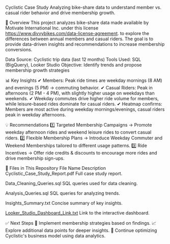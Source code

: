Cyclistic Case Study
Analyzing bike-share data to understand member vs. casual rider behavior and drive membership growth.

📌 Overview
This project analyzes bike-share data made available by Motivate International Inc. under this license https://www.divvybikes.com/data-license-agreement. to explore the differences between annual members and casual riders. The goal is to provide data-driven insights and recommendations to increase membership conversions.

Data Source: Cyclistic trip data (last 12 months)
Tools Used: SQL (BigQuery), Looker Studio
Objective: Identify trends and propose membership growth strategies

📊 Key Insights
✔ Members: Peak ride times are weekday mornings (8 AM) and evenings (5 PM) → commuting behavior.
✔ Casual Riders: Peak in afternoons (2 PM - 4 PM), with slightly higher usage on weekdays than weekends.
✔ Weekday commutes drive higher ride volume for members, while leisure-based rides dominate for casual riders.
✔ Heatmap confirms: Members are most active during weekday mornings/evenings, casual riders peak in weekday afternoons.

💡 Recommendations
1️⃣ Targeted Membership Campaigns → Promote weekday afternoon rides and weekend leisure rides to convert casual riders.
2️⃣ Flexible Membership Plans → Introduce Weekday Commuter and Weekend Memberships tailored to different usage patterns.
3️⃣ Ride Incentives → Offer ride credits & discounts to encourage more rides and drive membership sign-ups.

📂 Files in This Repository
File Name	Description
Cyclistic_Case_Study_Report.pdf	Full case study report.

Data_Cleaning_Queries.sql	SQL queries used for data cleaning.

Analysis_Queries.sql	SQL queries for analyzing trends.

Insights_Summary.txt	Concise summary of key insights.

[Looker_Studio_Dashboard_Link.txt](https://lookerstudio.google.com/s/kZaDim4jGog
)	Link to the interactive dashboard.


✅ Next Steps
📌 Implement membership strategies based on findings.
📈 Explore additional data points for deeper insights.
🚀 Continue optimizing Cyclistic's business model using data analytics.
